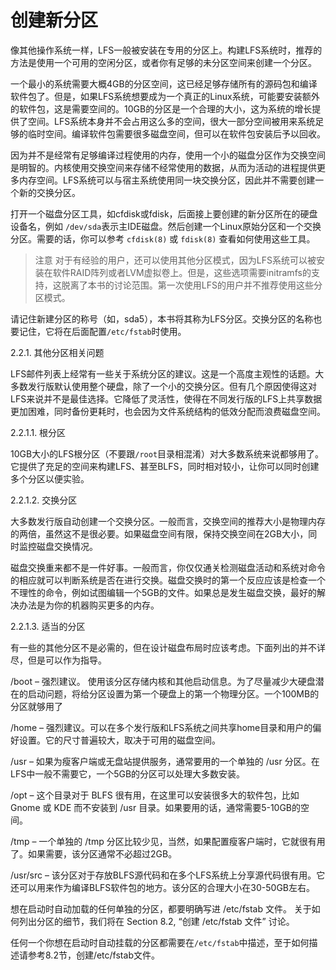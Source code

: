 
# 创建新分区

像其他操作系统一样，LFS一般被安装在专用的分区上。构建LFS系统时，推荐的方法是使用一个可用的空闲分区，或者你有足够的未分区空间来创建一个分区。

一个最小的系统需要大概4GB的分区空间，这已经足够存储所有的源码包和编译软件包了。但是，如果LFS系统想要成为一个真正的Linux系统，可能要安装额外的软件包，这是需要空间的。10GB的分区是一个合理的大小，这为系统的增长提供了空间。LFS系统本身并不会占用这么多的空间，很大一部分空间被用来系统足够的临时空间。编译软件包需要很多磁盘空间，但可以在软件包安装后予以回收。

因为并不是经常有足够编译过程使用的内存，使用一个小的磁盘分区作为交换空间是明智的。内核使用交换空间来存储不经常使用的数据，从而为活动的进程提供更多内存空间。LFS系统可以与宿主系统使用同一块交换分区，因此并不需要创建一个新的交换分区。

打开一个磁盘分区工具，如cfdisk或fdisk，后面接上要创建的新分区所在的硬盘设备名，例如 ```/dev/sda```表示主IDE磁盘。然后创建一个Linux原始分区和一个交换分区。需要的话，你可以参考 ```cfdisk(8)``` 或 ```fdisk(8)``` 查看如何使用这些工具。

>注意
>对于有经验的用户，还可以使用其他分区模式，因为LFS系统可以被安装在软件RAID阵列或者LVM虚拟卷上。但是，这些选项需要initramfs的支持，这脱离了本书的讨论范围。第一次使用LFS的用户并不推荐使用这些分区模式。

请记住新建分区的称号（如，sda5），本书将其称为LFS分区。交换分区的名称也要记住，它将在后面配置```/etc/fstab```时使用。

2.2.1. 其他分区相关问题

LFS邮件列表上经常有一些关于系统分区的建议。这是一个高度主观性的话题。大多数发行版默认使用整个硬盘，除了一个小的交换分区。但有几个原因使得这对LFS来说并不是最佳选择。它降低了灵活性，使得在不同发行版的LFS上共享数据更加困难，同时备份更耗时，也会因为文件系统结构的低效分配而浪费磁盘空间。

2.2.1.1. 根分区

10GB大小的LFS根分区（不要跟```/root```目录相混淆）对大多数系统来说都够用了。它提供了充足的空间来构建LFS、甚至BLFS，同时相对较小，让你可以同时创建多个分区以便实验。

2.2.1.2. 交换分区

大多数发行版自动创建一个交换分区。一般而言，交换空间的推荐大小是物理内存的两倍，虽然这不是很必要。如果磁盘空间有限，保持交换空间在2GB大小，同时监控磁盘交换情况。

磁盘交换重来都不是一件好事。一般而言，你仅仅通关检测磁盘活动和系统对命令的相应就可以判断系统是否在进行交换。磁盘交换时的第一个反应应该是检查一个不理性的命令，例如试图编辑一个5GB的文件。如果总是发生磁盘交换，最好的解决办法是为你的机器购买更多的内存。

2.2.1.3. 适当的分区

有一些的其他分区不是必需的，但在设计磁盘布局时应该考虑。下面列出的并不详尽，但是可以作为指导。

/boot – 强烈建议。 使用该分区存储内核和其他启动信息。为了尽量减少大硬盘潜在的启动问题，将给分区设置为第一个硬盘上的第一个物理分区。一个100MB的分区就够用了

/home – 强烈建议。可以在多个发行版和LFS系统之间共享home目录和用户的偏好设置。它的尺寸普遍较大，取决于可用的磁盘空间。

/usr – 如果为瘦客户端或无盘站提供服务，通常要用的一个单独的 /usr 分区。在LFS中一般不需要它，一个5GB的分区可以处理大多数安装。

/opt – 这个目录对于 BLFS 很有用，在这里可以安装很多大的软件包，比如 Gnome 或 KDE 而不安装到 /usr 目录。如果要用的话，通常需要5-10GB的空间。

/tmp – 一个单独的 /tmp 分区比较少见，当然，如果配置瘦客户端时，它就很有用了。如果需要，该分区通常不必超过2GB。

/usr/src – 该分区对于存放BLFS源代码和在多个LFS系统上分享源代码很有用。它还可以用来作为编译BLFS软件包的地方。该分区的合理大小在30-50GB左右。

想在启动时自动加载的任何单独的分区，都要明确写进 /etc/fstab 文件。 关于如何列出分区的细节，我们将在 Section 8.2, “创建 /etc/fstab 文件” 讨论。

任何一个你想在启动时自动挂载的分区都需要在```/etc/fstab```中描述，至于如何描述请参考8.2节，创建/etc/fstab文件。